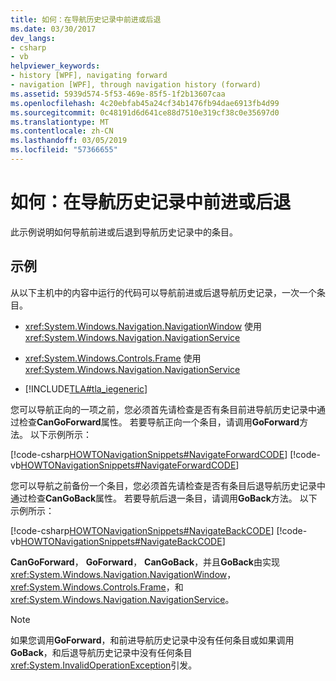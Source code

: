 ```yaml
---
title: 如何：在导航历史记录中前进或后退
ms.date: 03/30/2017
dev_langs:
- csharp
- vb
helpviewer_keywords:
- history [WPF], navigating forward
- navigation [WPF], through navigation history (forward)
ms.assetid: 5939d574-5f53-469e-85f5-1f2b13607caa
ms.openlocfilehash: 4c20ebfab45a24cf34b1476fb94dae6913fb4d99
ms.sourcegitcommit: 0c48191d6d641ce88d7510e319cf38c0e35697d0
ms.translationtype: MT
ms.contentlocale: zh-CN
ms.lasthandoff: 03/05/2019
ms.locfileid: "57366655"
---
```

# <a name="how-to-navigate-forward-or-back-through-navigation-history"></a>如何：在导航历史记录中前进或后退
此示例说明如何导航前进或后退到导航历史记录中的条目。  
  
## <a name="example"></a>示例  
 从以下主机中的内容中运行的代码可以导航前进或后退导航历史记录，一次一个条目。  
  
-   <xref:System.Windows.Navigation.NavigationWindow> 使用 <xref:System.Windows.Navigation.NavigationService>  
  
-   <xref:System.Windows.Controls.Frame> 使用 <xref:System.Windows.Navigation.NavigationService>  
  
-   [!INCLUDE[TLA#tla_iegeneric](../../../../includes/tlasharptla-iegeneric-md.md)]  
  
 您可以导航正向的一项之前，您必须首先请检查是否有条目前进导航历史记录中通过检查**CanGoForward**属性。 若要导航正向一个条目，请调用**GoForward**方法。 以下示例所示：  
  
 [!code-csharp[HOWTONavigationSnippets#NavigateForwardCODE](~/samples/snippets/csharp/VS_Snippets_Wpf/HOWTONavigationSnippets/CSharp/HomePage.xaml.cs#navigateforwardcode)]
 [!code-vb[HOWTONavigationSnippets#NavigateForwardCODE](~/samples/snippets/visualbasic/VS_Snippets_Wpf/HOWTONavigationSnippets/visualbasic/homepage.xaml.vb#navigateforwardcode)]  
  
 您可以导航之前备份一个条目，您必须首先请检查是否有条目后退导航历史记录中通过检查**CanGoBack**属性。 若要导航后退一条目，请调用**GoBack**方法。 以下示例所示：  
  
 [!code-csharp[HOWTONavigationSnippets#NavigateBackCODE](~/samples/snippets/csharp/VS_Snippets_Wpf/HOWTONavigationSnippets/CSharp/HomePage.xaml.cs#navigatebackcode)]
 [!code-vb[HOWTONavigationSnippets#NavigateBackCODE](~/samples/snippets/visualbasic/VS_Snippets_Wpf/HOWTONavigationSnippets/visualbasic/homepage.xaml.vb#navigatebackcode)]  
  
 **CanGoForward**， **GoForward**， **CanGoBack**，并且**GoBack**由实现<xref:System.Windows.Navigation.NavigationWindow>， <xref:System.Windows.Controls.Frame>，和<xref:System.Windows.Navigation.NavigationService>。  
  
> [!NOTE]
>  如果您调用**GoForward**，和前进导航历史记录中没有任何条目或如果调用**GoBack**，和后退导航历史记录中没有任何条目<xref:System.InvalidOperationException>引发。

